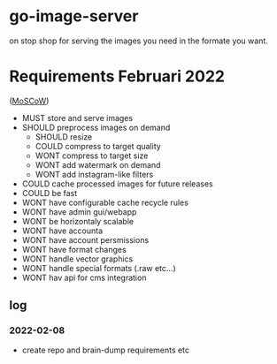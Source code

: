 # go-image-server
on stop shop for serving the images you need in the formate you want.

# Requirements Februari 2022
([MoSCoW](https://en.wikipedia.org/wiki/MoSCoW_method))
- MUST store and serve images
- SHOULD preprocess images on demand
  - SHOULD resize
  - COULD compress to target quality
  - WONT compress to target size
  - WONT add watermark on demand 
  - WONT add instagram-like filters
- COULD cache processed images for future releases
- COULD be fast 
- WONT have configurable cache recycle rules
- WONT have admin gui/webapp
- WONT be horizontaly scalable
- WONT have accounta
- WONT have account persmissions
- WONT have format changes
- WONT handle vector graphics
- WONT handle special formats (.raw etc...)
- WONT hav api for cms integration

## log
### 2022-02-08
- create repo and brain-dump requirements etc
